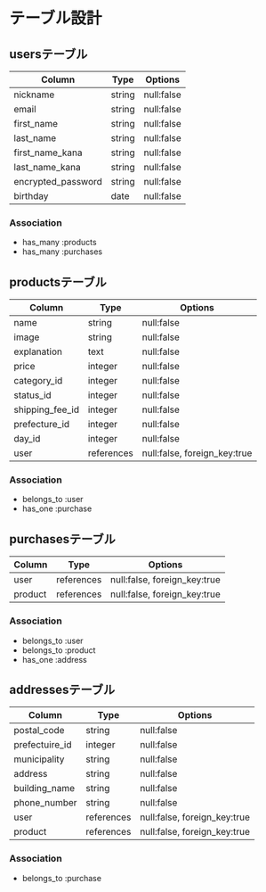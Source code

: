 # テーブル設計
## usersテーブル

| Column             | Type       | Options                |
| ------------------ | ---------- | ---------------------- |
| nickname           | string     | null:false             |
| email              | string     | null:false             |
| first_name         | string     | null:false             |
| last_name          | string     | null:false             |
| first_name_kana    | string     | null:false             |
| last_name_kana     | string     | null:false             |
| encrypted_password | string     | null:false             |
| birthday           | date       | null:false             |

### Association
- has_many :products
- has_many :purchases


## productsテーブル

| Column             | Type       | Options                      | 
| ------------------ | ---------- | ---------------------------- |
| name               | string     | null:false                   |
| image              | string     | null:false                   |
| explanation        | text       | null:false                   |
| price              | integer    | null:false                   |
| category_id        | integer    | null:false                   |
| status_id          | integer    | null:false                   |
| shipping_fee_id    | integer    | null:false                   |
| prefecture_id      | integer    | null:false                   |
| day_id             | integer    | null:false                   |
| user               | references | null:false, foreign_key:true |

### Association
- belongs_to :user
- has_one :purchase


## purchasesテーブル

| Column             | Type       | Options                      |
| ------------------ | ---------- | ---------------------------- |
| user               | references | null:false, foreign_key:true |
| product            | references | null:false, foreign_key:true |

### Association
- belongs_to :user
- belongs_to :product
- has_one :address

## addressesテーブル

| Column             | Type       | Options                      | 
| ------------------ | ---------- | ---------------------------- |
| postal_code        | string     | null:false                   |
| prefectuire_id     | integer    | null:false                   |
| municipality       | string     | null:false                   |
| address            | string     | null:false                   |
| building_name      | string     | null:false                   |
| phone_number       | string     | null:false                   |
| user               | references | null:false, foreign_key:true |
| product            | references | null:false, foreign_key:true |

### Association
- belongs_to :purchase